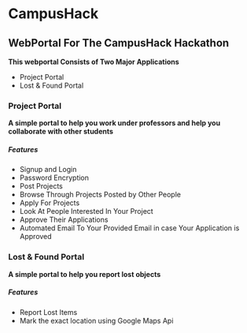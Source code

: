 # CampusHack

## WebPortal For The CampusHack Hackathon

**This webportal Consists of Two Major Applications**
- Project Portal
- Lost & Found Portal

### Project Portal
**A simple portal to help you work under professors and help you collaborate with other students**

##### Features
- Signup and Login
- Password Encryption
- Post Projects
- Browse Through Projects Posted by Other People
- Apply For Projects
- Look At People Interested In Your Project
- Approve Their Applications
- Automated Email To Your Provided Email in case Your Application is Approved


### Lost & Found Portal
**A simple portal to help you report lost objects**

##### Features
- Report Lost Items 
- Mark the exact location using Google Maps Api

